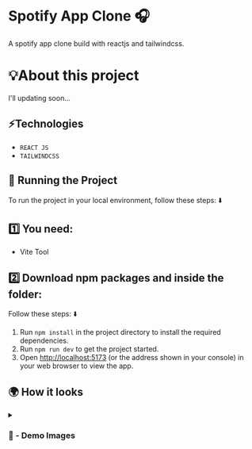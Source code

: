 # Spotify App Clone 🎧
A spotify app clone build with reactjs and tailwindcss.

# 💡About this project 

I'll updating soon...

## ⚡Technologies

* `REACT JS`
* `TAILWINDCSS`

## 🚦 Running the Project

To run the project in your local environment, follow these steps: ⬇️

## 1️⃣ You need: 

- Vite Tool

## 2️⃣ Download npm packages and inside the folder:

Follow these steps: ⬇️

1. Run `npm install` in the project directory to install the required dependencies.
2. Run `npm run dev` to get the project started.
3. Open [http://localhost:5173](http://localhost:5173) (or the address shown in your console) in your web browser to view the app.

## 🌍 How it looks

<details>
<summary><h3> 📸 - Demo Images </h3></summary>


<img src='https://github.com/user-attachments/assets/0a6e3e20-6a1d-404f-87d1-1c66428ddf74' width="100%"/>

#

<img src='https://github.com/user-attachments/assets/b6f957d1-e2dd-4a8e-97d0-8a6c4d732b23' width="100%"/>

#

<img src='https://github.com/user-attachments/assets/e0c72d03-dbfe-4461-afde-7c83f2d1eb36' width="100%"/>

#

<img src='https://github.com/user-attachments/assets/11810011-74bb-46e3-a212-24f9010efdb7' width="100%"/>

#

<img src='https://github.com/user-attachments/assets/7e5397fc-7216-471b-bea0-705a1c261e0a' width="100%"/>

</details>
